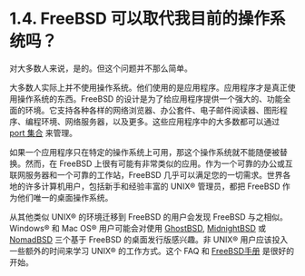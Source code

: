 # 1.4. FreeBSD 可以取代我目前的操作系统吗？

对大多数人来说，是的。但这个问题并不那么简单。

大多数人实际上并不使用操作系统。他们使用的是应用程序。应用程序才是真正使用操作系统的东西。FreeBSD 的设计是为了给应用程序提供一个强大的、功能全面的环境。它支持各种各样的网络浏览器、办公套件、电子邮件阅读器、图形程序、编程环境、网络服务器，以及更多。这些应用程序中的大多数都可以通过 [port 集合](https://www.FreeBSD.org/ports/) 来管理。

如果一个应用程序只在特定的操作系统上可用，那这个操作系统就不能随便被替换。然而，在 FreeBSD 上很有可能有非常类似的应用。作为一个可靠的办公或互联网服务器和一个可靠的工作站，FreeBSD 几乎可以满足您的一切需求。世界各地的许多计算机用户，包括新手和经验丰富的 UNIX® 管理员，都把 FreeBSD 作为他们唯一的桌面操作系统。

从其他类似 UNIX® 的环境迁移到 FreeBSD 的用户会发现 FreeBSD 与之相似。Windows® 和 Mac OS® 用户可能会对使用 [GhostBSD](https://www.ghostbsd.org/), [MidnightBSD](https://www.midnightbsd.org/) 或  [NomadBSD](https://www.nomadbsd.org/)  三个基于 FreeBSD 的桌面发行版感兴趣。非 UNIX® 用户应该投入一些额外的时间来学习 UNIX® 的工作方式。这个 FAQ 和 [FreeBSD手册](https://docs.freebsd.org/en/books/handbook/) 是很好的开始。
